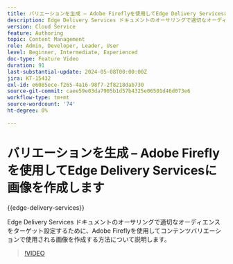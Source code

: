 ```yaml
---
title: バリエーションを生成 – Adobe Fireflyを使用してEdge Delivery Servicesに画像を作成します
description: Edge Delivery Services ドキュメントのオーサリングで適切なオーディエンスをターゲット設定するために、Adobe Fireflyを使用してコンテンツバリエーションで使用される画像を作成する方法について説明します。
version: Cloud Service
feature: Authoring
topic: Content Management
role: Admin, Developer, Leader, User
level: Beginner, Intermediate, Experienced
doc-type: Feature Video
duration: 91
last-substantial-update: 2024-05-08T00:00:00Z
jira: KT-15432
exl-id: e6085ece-f265-4a16-98f7-2f8218dab730
source-git-commit: caee59e03da7905b1d57b4325e06501d46d073e6
workflow-type: tm+mt
source-wordcount: '74'
ht-degree: 0%

---
```


# バリエーションを生成 – Adobe Fireflyを使用してEdge Delivery Servicesに画像を作成します

{{edge-delivery-services}}

Edge Delivery Services ドキュメントのオーサリングで適切なオーディエンスをターゲット設定するために、Adobe Fireflyを使用してコンテンツバリエーションで使用される画像を作成する方法について説明します。

>[!VIDEO](https://video.tv.adobe.com/v/3428794/?learn=on)
